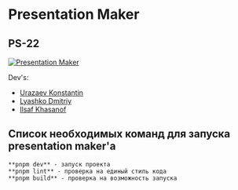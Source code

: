 ﻿# Presentation Maker
## PS-22

[![Presentation Maker](https://77.img.avito.st/image/1/zBcbkra_YP41M7D9D_XxQf4xZvSlkWFErzFi-q-pYC6sMQ)](https://docs.google.com/document/d/10EWuftunmVMHsUgF_VAgH4s31zLBPSf5_SodmoB8iJw/edit)

Dev's:
- [Urazaev Konstantin](https://github.com/Exorcistee)
- [Lyashko Dmitriy](https://github.com/KREeDo5)
- [Ilsaf Khasanof](https://vk.com/teddy_whale)

## Список необходимых команд для запуска presentation maker'а
```
**pnpm dev** - запуск проекта
**pnpm lint** - проверка на единый стиль кода
**pnpm build** - проверка на возможность запуска
```